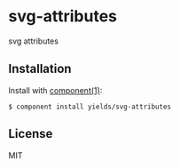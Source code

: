 
# svg-attributes

  svg attributes

## Installation

  Install with [component(1)](http://component.io):

    $ component install yields/svg-attributes

## License

  MIT
